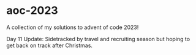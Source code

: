 # aoc-2023

A collection of my solutions to advent of code 2023!

Day 11 Update: Sidetracked by travel and recruiting season but hoping to get back on track after Christmas.
